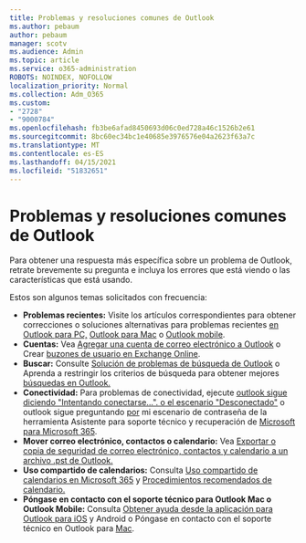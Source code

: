 ```yaml
---
title: Problemas y resoluciones comunes de Outlook
ms.author: pebaum
author: pebaum
manager: scotv
ms.audience: Admin
ms.topic: article
ms.service: o365-administration
ROBOTS: NOINDEX, NOFOLLOW
localization_priority: Normal
ms.collection: Adm_O365
ms.custom:
- "2728"
- "9000784"
ms.openlocfilehash: fb3be6afad8450693d06c0ed728a46c1526b2e61
ms.sourcegitcommit: 8bc60ec34bc1e40685e3976576e04a2623f63a7c
ms.translationtype: MT
ms.contentlocale: es-ES
ms.lasthandoff: 04/15/2021
ms.locfileid: "51832651"
---
```

# <a name="outlook-common-issues-and-resolutions"></a>Problemas y resoluciones comunes de Outlook

Para obtener una respuesta más específica sobre un problema de Outlook, retrate brevemente su pregunta e incluya los errores que está viendo o las características que está usando.

Estos son algunos temas solicitados con frecuencia:

- **Problemas recientes:**  Visite los artículos correspondientes para obtener correcciones o soluciones alternativas para problemas recientes  [en Outlook para PC,](https://support.office.com/article/ecf61305-f84f-4e13-bb73-95a214ac1230)  [Outlook para Mac](https://support.office.com/article/54afa5e3-db38-422a-9d94-3b55330ded8e)  o  [Outlook mobile](https://support.office.com/article/a264ef01-9c88-48fb-9285-7017e4f31f02).
- **Cuentas:**  Vea  [Agregar una cuenta de correo electrónico a Outlook](https://support.office.com/article/6e27792a-9267-4aa4-8bb6-c84ef146101b)  o Crear  [buzones de usuario en Exchange Online](https://docs.microsoft.com/Exchange/recipients-in-exchange-online/create-user-mailboxes).
- **Buscar:**  Consulte [Solución de problemas de búsqueda de Outlook](https://support.office.com/article/2556b11f-f4d8-46be-b0a7-de33a3f4f066) o Aprenda a restringir los criterios de búsqueda para obtener mejores [búsquedas en Outlook.](https://support.office.com/article/D824D1E9-A255-4C8A-8553-276FB895A8DA)
- **Conectividad:**  Para problemas de conectividad, ejecute  [outlook sigue diciendo "Intentando conectarse...". o el escenario "Desconectado"](https://aka.ms/SaRA-OutlookDisconnect)  o outlook sigue preguntando  [por](https://aka.ms/SaRA-OutlookPwdPrompt)  mi escenario de contraseña de la herramienta Asistente para soporte técnico y recuperación de  [Microsoft para Microsoft 365](https://diagnostics.outlook.com/#/).
- **Mover correo electrónico, contactos o calendario:**  Vea [Exportar o copia de seguridad de correo electrónico, contactos y calendario a un archivo .pst de Outlook.](https://support.office.com/article/14252b52-3075-4e9b-be4e-ff9ef1068f91)
- **Uso compartido de calendarios:**  Consulta [Uso compartido de calendarios en Microsoft 365](https://support.office.com/article/b576ecc3-0945-4d75-85f1-5efafb8a37b4) y [Procedimientos recomendados de calendario.](https://support.office.com/article/D93F72D3-2361-4E0D-8D6A-5C4939C17F39)
- **Póngase en contacto con el soporte técnico para Outlook Mac o Outlook Mobile:**  Consulta  [Obtener ayuda desde la aplicación para Outlook para iOS](https://support.office.com/article/218a22d1-9fa5-4889-b689-de1c63493243)  y Android o Póngase en contacto con el soporte técnico en Outlook para  [Mac](https://support.office.com/article/d0410177-8e65-4487-93f7-206a3a3d71a8).
